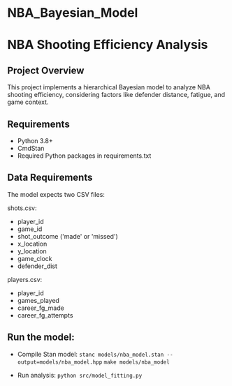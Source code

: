 # NBA_Bayesian_Model

# NBA Shooting Efficiency Analysis

## Project Overview
This project implements a hierarchical Bayesian model to analyze NBA shooting efficiency, considering factors like defender distance, fatigue, and game context.

## Requirements
- Python 3.8+
- CmdStan
- Required Python packages in requirements.txt

## Data Requirements
The model expects two CSV files:

shots.csv:
- player_id
- game_id
- shot_outcome ('made' or 'missed')
- x_location
- y_location
- game_clock
- defender_dist

players.csv:
- player_id
- games_played
- career_fg_made
- career_fg_attempts

## Run the model:
- Compile Stan model: 
`stanc models/nba_model.stan --output=models/nba_model.hpp`
`make models/nba_model`

- Run analysis: 
`python src/model_fitting.py`
